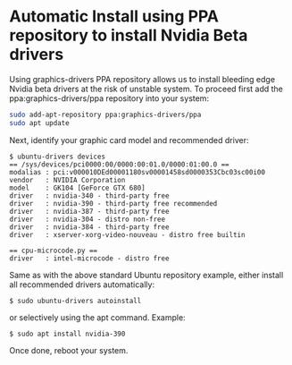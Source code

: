 # Automatic Install using PPA repository to install Nvidia Beta drivers

Using graphics-drivers PPA repository allows us to install bleeding edge Nvidia beta drivers at the risk of unstable system. To proceed first add the ppa:graphics-drivers/ppa repository into your system:

```bash
sudo add-apt-repository ppa:graphics-drivers/ppa
sudo apt update
```

Next, identify your graphic card model and recommended driver:

```
$ ubuntu-drivers devices
== /sys/devices/pci0000:00/0000:00:01.0/0000:01:00.0 ==
modalias : pci:v000010DEd00001180sv00001458sd0000353Cbc03sc00i00
vendor   : NVIDIA Corporation
model    : GK104 [GeForce GTX 680]
driver   : nvidia-340 - third-party free
driver   : nvidia-390 - third-party free recommended
driver   : nvidia-387 - third-party free
driver   : nvidia-304 - distro non-free
driver   : nvidia-384 - third-party free
driver   : xserver-xorg-video-nouveau - distro free builtin

== cpu-microcode.py ==
driver   : intel-microcode - distro free
```

Same as with the above standard Ubuntu repository example, either install all recommended drivers automatically:

```
$ sudo ubuntu-drivers autoinstall
```

or selectively using the apt command. Example:

```
$ sudo apt install nvidia-390
```

Once done, reboot your system.